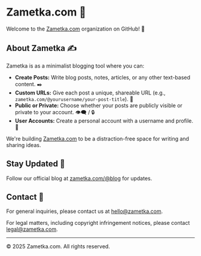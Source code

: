 # Zametka.com 📝

Welcome to the [Zametka.com](https://zametka.com) organization on GitHub! 👋

## About Zametka ✍️

Zametka is as a minimalist blogging tool where you can:

*   **Create Posts:** Write blog posts, notes, articles, or any other text-based content. ✒️
*   **Custom URLs:** Give each post a unique, shareable URL (e.g., `zametka.com/@yourusername/your-post-title`). 🔗
*   **Public or Private:** Choose whether your posts are publicly visible or private to your account. 👁️‍🗨️ / 🔒
*   **User Accounts:** Create a personal account with a username and profile. 👤

We're building [Zametka.com](https://zametka.com) to be a distraction-free space for writing and sharing ideas.

## Stay Updated 📣

Follow our official blog at [zametka.com/@blog](https://zametka.com/@blog) for updates.

## Contact 📧

For general inquiries, please contact us at [hello@zametka.com](mailto:hello@zametka.com).

For legal matters, including copyright infringement notices, please contact [legal@zametka.com](mailto:legal@zametka.com).

---

© 2025 Zametka.com. All rights reserved.
